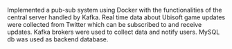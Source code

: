 Implemented a pub-sub system using Docker with the functionalities of the central server handled by Kafka. Real time data about Ubisoft game updates were collected from Twitter which can be subscribed to and receive updates. Kafka brokers were used to collect data and notify users. MySQL db was used as backend database.
